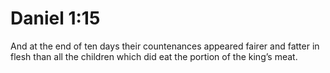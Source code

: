 # Daniel 1:15

And at the end of ten days their countenances appeared fairer and fatter in flesh than all the children which did eat the portion of the king’s meat.